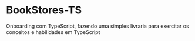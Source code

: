 # BookStores-TS
 Onboarding com TypeScript, fazendo uma simples livraria para exercitar os conceitos e habilidades em TypeScript
